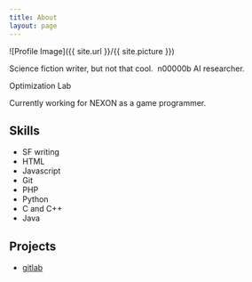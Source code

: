 ```yaml
---
title: About
layout: page
---
```

![Profile Image]({{ site.url }}/{{ site.picture }})

<p>Science fiction writer, but not that cool.&nbsp;
n00000b AI researcher.</p>
<p>Optimization Lab</p>
<p>Currently working for NEXON as a game programmer.</p>

<h2>Skills</h2>

<ul class="skill-list">
	<li>SF writing</li>
	<li>HTML</li>
	<li>Javascript</li>
	<li>Git</li>
	<li>PHP</li>
	<li>Python</li>
	<li>C and C++</li>
	<li>Java</li>
</ul>

<h2>Projects</h2>

<ul>
	<li><a href="https://gitlab.com/">gitlab</a></li>
</ul>

